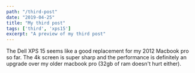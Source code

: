 ```yaml
---
path: "/third-post"
date: "2019-04-25"
title: "My third post"
tags: ['third', 'xps15']
excerpt: "A preview of my third post"
---
```


The Dell XPS 15 seems like a good replacement for my 2012 Macbook pro so far. The 4k screen is super sharp and the performance is definitely an upgrade over my older macbook pro (32gb of ram doesn't hurt either).